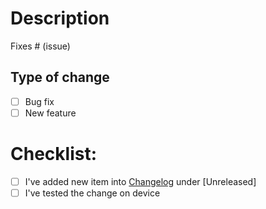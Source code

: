 # Description

<!--- Please include a summary of the change and which issue is fixed. -->

Fixes # (issue)

## Type of change

<!--- Please delete options that are not relevant. -->
- [ ] Bug fix
- [ ] New feature

# Checklist:

- [ ] I've added new item into [Changelog](docs/Changelog.md) under [Unreleased]
- [ ] I've tested the change on device
